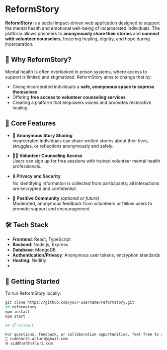 # ReformStory

**ReformStory** is a social impact-driven web application designed to support the mental health and emotional well-being of incarcerated individuals. The platform allows prisoners to **anonymously share their stories** and **connect with volunteer counselors**, fostering healing, dignity, and hope during incarceration.

## 🧠 Why ReformStory?

Mental health is often overlooked in prison systems, where access to support is limited and stigmatized. ReformStory aims to change that by:

- Giving incarcerated individuals a **safe, anonymous space to express themselves**
- Offering **free access to volunteer counseling services**
- Creating a platform that empowers voices and promotes restorative healing

## 🌟 Core Features

- 📝 **Anonymous Story Sharing**  
  Incarcerated individuals can share written stories about their lives, struggles, or reflections anonymously and safely.

- 🧑‍⚕️ **Volunteer Counseling Access**  
  Users can sign up for free sessions with trained volunteer mental health professionals.

- 🔒 **Privacy and Security**  
  No identifying information is collected from participants; all interactions are encrypted and confidential.

- 💬 **Positive Community** *(optional or future)*  
  Moderated, anonymous feedback from volunteers or fellow users to promote support and encouragement.

## 🛠 Tech Stack

- **Frontend**: React, TypeScript  
- **Backend**: Node.js, Express  
- **Database**: MongoDB
- **Authentication/Privacy**: Anonymous user tokens, encryption standards  
- **Hosting**: Netlifly
- 
## 🚀 Getting Started

To run ReformStory locally:

```bash
git clone https://github.com/your-username/reformstory.git
cd reformstory
npm install
npm start

## 📫 Contact

For questions, feedback, or collaboration opportunities, feel free to reach out:  
📧 siddharth.alluri@gmail.com  
🌐 siddharthalluri.com

